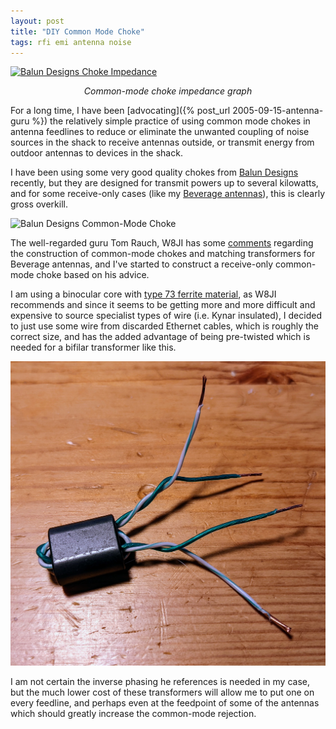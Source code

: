 ```yaml
---
layout: post
title: "DIY Common Mode Choke"
tags: rfi emi antenna noise
---
```


[![Balun Designs Choke Impedance](https://cdn3.bigcommerce.com/s-4q7cv/product_images/uploaded_images/59f4efa62cbf4-1116d-choking.jpg)](https://cdn3.bigcommerce.com/s-4q7cv/product_images/uploaded_images/59f4efa62cbf4-1116d-choking.jpg)
*<center>Common-mode choke impedance graph</center>*

For a long time, I have been 
[advocating]({% post_url 2005-09-15-antenna-guru %})
the relatively simple practice of using common mode chokes in antenna 
feedlines to reduce or eliminate the unwanted coupling of noise sources 
in the shack to receive antennas outside, or transmit energy from outdoor 
antennas to devices in the shack.

I have been using some very good quality chokes from 
[Balun Designs](https://www.balundesigns.com) recently,
but they are designed for transmit powers up to several kilowatts, and for
some receive-only cases (like my 
[Beverage antennas](https://en.wikipedia.org/wiki/Beverage_antenna)),
this is clearly gross overkill.

![Balun Designs Common-Mode Choke](https://cdn11.bigcommerce.com/s-4q7cv/images/stencil/1280x1280/products/216/355/1116di__51885.1456841505.JPG)

The well-regarded guru Tom Rauch, W8JI has some 
[comments](https://www.w8ji.com/core_selection.htm) regarding the construction
of common-mode chokes and matching transformers for Beverage antennas, and 
I've started to construct a receive-only common-mode choke based on his advice.

I am using a binocular core with
[type 73 ferrite material](https://www.fair-rite.com/73-material-data-sheet/),
as W8JI recommends and since it seems to be getting more and more difficult 
and expensive to source specialist types of wire (i.e. Kynar insulated),
I decided to just use some wire from discarded Ethernet cables, which is 
roughly the correct size, and has the added advantage of being pre-twisted 
which is needed for a bifilar transformer like this.

![DIY Choke](/assets/img/W8JI_common_mode.jpg)

I am not certain the inverse phasing he references is needed in my case,
but the much lower cost of these transformers will allow me to put one
on every feedline, and perhaps even at the feedpoint of some of the antennas
which should greatly increase the common-mode rejection.
